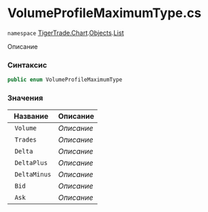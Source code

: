 
# VolumeProfileMaximumType.cs
`namespace` [TigerTrade.Chart](../../../../../TigerTrade.Chart.md).[Objects](../../../../../TigerTrade.Chart/Objects.md).[List](../../../../../TigerTrade.Chart/Objects/List.md)



Описание

### Синтаксис
```csharp
public enum VolumeProfileMaximumType
```


### Значения
| Название | Описание |
| --- | --- |
| ` Volume` | *Описание* |
| ` Trades` | *Описание* |
| ` Delta` | *Описание* |
| ` DeltaPlus` | *Описание* |
| ` DeltaMinus` | *Описание* |
| ` Bid` | *Описание* |
| ` Ask` | *Описание* |



